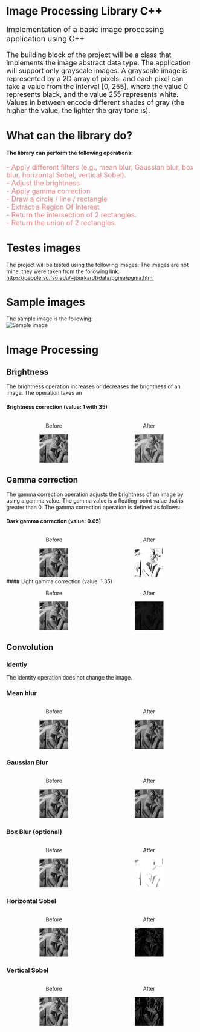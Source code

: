 # Image Processing Library C++
<p style="font-size:20px">
    Implementation of a basic image processing application using C++
</p>

<p style="font-size:18px">
    The building block of the project will be a class that implements the image abstract data type. The
    application will support only grayscale images. A grayscale image is represented by a 2D array of
    pixels, and each pixel can take a value from the interval [0, 255], where the value 0 represents black,
    and the value 255 represents white. Values in between encode different shades of gray (the higher the
    value, the lighter the gray tone is).
</p>

# What can the library do?
#### The library can perform the following operations:
<forum style="font-size:18px; color: #E78587">
 - Apply different filters (e.g., mean blur, Gaussian blur, box blur, horizontal Sobel, vertical Sobel). </br>
 - Adjust the brightness</br>
 - Apply gamma correction</br>
 - Draw a circle / line / rectangle</br>
 - Extract a Region Of Interest</br>
 - Return the intersection of 2 rectangles.</br>
 - Return the union of 2 rectangles.</br>
</forum>


# Testes images
The project will be tested using the following images:
The images are not mine, they were taken from the following link: https://people.sc.fsu.edu/~jburkardt/data/pgma/pgma.html

# Sample images
The sample image is the following: </br>
![Sample image](https://github.com/HiMyNameIsGarch/ImageProcessingLib/blob/convolution/samples/load/sample.png,)

# Image Processing

## Brightness
The brightness operation increases or decreases the brightness of an image. The operation takes an
#### Brightness correction (value: 1 with 35)
<div style="display: flex;">
    <div style="width: 50%; text-align: center;">
        <p>Before</p>
        <img src="https://github.com/HiMyNameIsGarch/ImageProcessingLib/blob/convolution/samples/load/sample.png" style="width: 30%;">
    </div>
    <div style="width: 50%; text-align: center;">
        <p>After</p>
        <img src="https://github.com/HiMyNameIsGarch/ImageProcessingLib/blob/convolution/samples/saved/sample-brightness.png" style="width: 30%;">
    </div>
</div>

## Gamma correction
The gamma correction operation adjusts the brightness of an image by using a gamma value. The gamma value is a floating-point value that is greater than 0. The gamma correction operation is defined as follows:
#### Dark gamma correction (value: 0.65)
<div style="display: flex;">
    <div style="width: 50%; text-align: center;">
        <p>Before</p>
        <img src="https://github.com/HiMyNameIsGarch/ImageProcessingLib/blob/convolution/samples/load/sample.png" style="width: 30%;">
    </div>
    <div style="width: 50%; text-align: center;">
        <p>After</p>
        <img src="https://github.com/HiMyNameIsGarch/ImageProcessingLib/blob/convolution/samples/saved/sample-gamma-light.png" style="width: 30%;">
    </div>
</div>
#### Light gamma correction (value: 1.35)
<div style="display: flex;">
    <div style="width: 50%; text-align: center;">
        <p>Before</p>
        <img src="https://github.com/HiMyNameIsGarch/ImageProcessingLib/blob/convolution/samples/load/sample.png" style="width: 30%;">
    </div>
    <div style="width: 50%; text-align: center;">
        <p>After</p>
        <img src="https://github.com/HiMyNameIsGarch/ImageProcessingLib/blob/convolution/samples/saved/sample-gamma-dark.png" style="width: 30%;">
    </div>
</div>

## Convolution

### Identiy
The identity operation does not change the image.

### Mean blur
<div style="display: flex;">
    <div style="width: 50%; text-align: center;">
        <p>Before</p>
        <img src="https://github.com/HiMyNameIsGarch/ImageProcessingLib/blob/convolution/samples/load/sample.png" style="width: 30%;">
    </div>
    <div style="width: 50%; text-align: center;">
        <p>After</p>
        <img src="https://github.com/HiMyNameIsGarch/ImageProcessingLib/blob/convolution/samples/saved/sample-mean-blur.png" style="width: 30%;">
    </div>
</div>

### Gaussian Blur
<div style="display: flex;">
    <div style="width: 50%; text-align: center;">
        <p>Before</p>
        <img src="https://github.com/HiMyNameIsGarch/ImageProcessingLib/blob/convolution/samples/load/sample.png" style="width: 30%;">
    </div>
    <div style="width: 50%; text-align: center;">
        <p>After</p>
        <img src="https://github.com/HiMyNameIsGarch/ImageProcessingLib/blob/convolution/samples/saved/sample-gaussian-blur.png" style="width: 30%;">
    </div>
</div>

### Box Blur (optional)
<div style="display: flex;">
    <div style="width: 50%; text-align: center;">
        <p>Before</p>
        <img src="https://github.com/HiMyNameIsGarch/ImageProcessingLib/blob/convolution/samples/load/sample.png" style="width: 30%;">
    </div>
    <div style="width: 50%; text-align: center;">
        <p>After</p>
        <img src="https://github.com/HiMyNameIsGarch/ImageProcessingLib/blob/convolution/samples/saved/sample-convolution.png" style="width: 30%;">
    </div>
</div>

### Horizontal Sobel
<div style="display: flex;">
    <div style="width: 50%; text-align: center;">
        <p>Before</p>
        <img src="https://github.com/HiMyNameIsGarch/ImageProcessingLib/blob/convolution/samples/load/sample.png" style="width: 30%;">
    </div>
    <div style="width: 50%; text-align: center;">
        <p>After</p>
        <img src="https://github.com/HiMyNameIsGarch/ImageProcessingLib/blob/convolution/samples/saved/sample-horizontal-sobel.png" style="width: 30%;">
    </div>
</div>

### Vertical Sobel
<div style="display: flex;">
    <div style="width: 50%; text-align: center;">
        <p>Before</p>
        <img src="https://github.com/HiMyNameIsGarch/ImageProcessingLib/blob/convolution/samples/load/sample.png" style="width: 30%;">
    </div>
    <div style="width: 50%; text-align: center;">
        <p>After</p>
        <img src="https://github.com/HiMyNameIsGarch/ImageProcessingLib/blob/convolution/samples/saved/sample-vertical-sobel.png" style="width: 30%;">
    </div>
</div>
